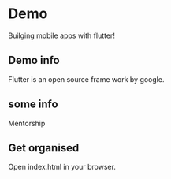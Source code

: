 # Demo

Builging mobile apps with flutter!

## Demo info

Flutter is an open source frame work by google.

## some info

Mentorship

## Get organised

Open index.html in your browser.
